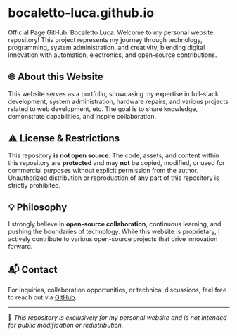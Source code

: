 # bocaletto-luca.github.io
Official Page GitHub: Bocaletto Luca.
Welcome to my personal website repository! This project represents my journey through technology, programming, system administration, and creativity, blending digital innovation with automation, electronics, and open-source contributions.

## 🌐 About this Website
This website serves as a portfolio, showcasing my expertise in full-stack development, system administration, hardware repairs, and various projects related to web development, etc. The goal is to share knowledge, demonstrate capabilities, and inspire collaboration.

## ⚠️ License & Restrictions
This repository **is not open source**. The code, assets, and content within this repository are **protected** and may **not** be copied, modified, or used for commercial purposes without explicit permission from the author. Unauthorized distribution or reproduction of any part of this repository is strictly prohibited.
## 💡 Philosophy
I strongly believe in **open-source collaboration**, continuous learning, and pushing the boundaries of technology. While this website is proprietary, I actively contribute to various open-source projects that drive innovation forward.

## 📬 Contact
For inquiries, collaboration opportunities, or technical discussions, feel free to reach out via [GitHub](https://github.com/bocaletto-luca).

---
🔹 *This repository is exclusively for my personal website and is not intended for public modification or redistribution.*
